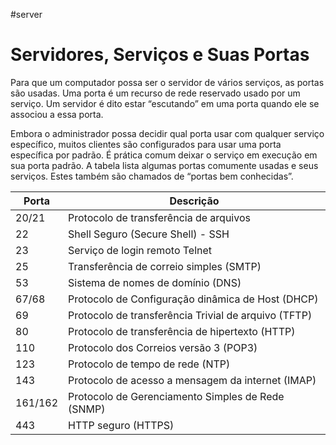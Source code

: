 #server 
# Servidores, Serviços e Suas Portas

Para que um computador possa ser o servidor de vários serviços, as portas são usadas. Uma porta é um recurso de rede reservado usado por um serviço. Um servidor é dito estar “escutando” em uma porta quando ele se associou a essa porta.

Embora o administrador possa decidir qual porta usar com qualquer serviço específico, muitos clientes são configurados para usar uma porta específica por padrão. É prática comum deixar o serviço em execução em sua porta padrão. A tabela lista algumas portas comumente usadas e seus serviços. Estes também são chamados de “portas bem conhecidas”.

| Porta   | Descrição                                            |
| ------- | ---------------------------------------------------- |
| 20/21   | Protocolo de transferência de arquivos               |
| 22      | Shell Seguro (Secure Shell) - SSH                    |
| 23      | Serviço de login remoto Telnet                       |
| 25      | Transferência de correio simples (SMTP)              |
| 53      | Sistema de nomes de domínio (DNS)                    |
| 67/68   | Protocolo de Configuração dinâmica de Host (DHCP)    |
| 69      | Protocolo de transferência Trivial de arquivo (TFTP) |
| 80      | Protocolo de transferência de hipertexto (HTTP)      |
| 110     | Protocolo dos Correios versão 3 (POP3)               |
| 123     | Protocolo de tempo de rede (NTP)                     |
| 143     | Protocolo de acesso a mensagem da internet (IMAP)    |
| 161/162 | Protocolo de Gerenciamento Simples de Rede (SNMP)    |
| 443     | HTTP seguro (HTTPS)                                  |














